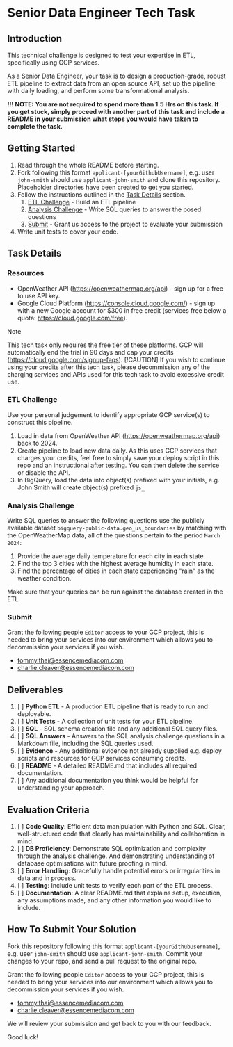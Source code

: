 # Senior Data Engineer Tech Task

## Introduction
This technical challenge is designed to test your expertise in ETL, specifically using GCP services. 

As a Senior Data Engineer, your task is to design a production-grade, robust ETL pipeline to extract data from an open source API, set up the pipeline with daily loading, and perform some transformational analysis.

**!!! NOTE: You are not required to spend more than 1.5 Hrs on this task. If you get stuck, simply proceed with another part of this task and include a README in your submission what steps you would have taken to complete the task.**

## Getting Started
1. Read through the whole README before starting.
2. Fork following this format `applicant-[yourGithubUsername]`, e.g. user `john-smith` should use `applicant-john-smith` and clone this repository. Placeholder directories have been created to get you started.
3. Follow the instructions outlined in the [Task Details](#task-details) section.
   1. [ETL Challenge](#etl-challenge) - Build an ETL pipeline
   2. [Analysis Challenge](#analysis-challenge) - Write SQL queries to answer the posed questions
   3. [Submit](#submit) - Grant us access to the project to evaluate your submission
4. Write unit tests to cover your code.

## Task Details

### Resources
- OpenWeather API (https://openweathermap.org/api) - sign up for a free to use API key.
- Google Cloud Platform (https://console.cloud.google.com/) - sign up with a new Google account for $300 in free credit (services free below a quota: https://cloud.google.com/free). 
> [!NOTE]
> This tech task only requires the free tier of these platforms. GCP will automatically end the trial in 90 days and cap your credits (https://cloud.google.com/signup-faqs).
> [!CAUTION]
> If you wish to continue using your credits after this tech task, please decommission any of the charging services and APIs used for this tech task to avoid excessive credit use.

### ETL Challenge

Use your personal judgement to identify appropriate GCP service(s) to construct this pipeline.

1. Load in data from OpenWeather API (https://openweathermap.org/api) back to 2024.
2. Create pipeline to load new data daily. As this uses GCP services that charges your credits, feel free to simply save your deploy script in this repo and an instructional after testing. You can then delete the service or disable the API.
3. In BigQuery, load the data into object(s) prefixed with your initials, e.g. John Smith will create object(s) prefixed `js_` 

### Analysis Challenge
Write SQL queries to answer the following questions use the publicly available dataset `bigquery-public-data.geo_us_boundaries` by matching with the OpenWeatherMap data, all of the questions pertain to the period `March 2024`:
1. Provide the average daily temperature for each city in each state.
2. Find the top 3 cities with the highest average humidity in each state.
3. Find the percentage of cities in each state experiencing "rain" as the weather condition.

Make sure that your queries can be run against the database created in the ETL.

### Submit
Grant the following people `Editor` access to your GCP project, this is needed to bring your services into our environment which allows you to decommission your services if you wish.
- tommy.thai@essencemediacom.com
- charlie.cleaver@essencemediacom.com

## Deliverables
1. [ ] **Python ETL** - A production ETL pipeline that is ready to run and deployable.
2. [ ] **Unit Tests** - A collection of unit tests for your ETL pipeline.
3. [ ] **SQL** - SQL schema creation file and any additional SQL query files.
4. [ ] **SQL Answers** - Answers to the SQL analysis challenge questions in a Markdown file, including the SQL queries used.
5. [ ] **Evidence** - Any additional evidence not already supplied e.g. deploy scripts and resources for GCP services consuming credits.
6. [ ] **README** - A detailed README.md that includes all required documentation.
7. [ ] Any additional documentation you think would be helpful for understanding your approach.

## Evaluation Criteria
1. [ ] **Code Quality**: Efficient data manipulation with Python and SQL. Clear, well-structured code that clearly has maintainability and collaboration in mind.
2. [ ] **DB Proficiency**: Demonstrate SQL optimization and complexity through the analysis challenge. And demonstrating understanding of database optimisations with future proofing in mind.
3. [ ] **Error Handling**: Gracefully handle potential errors or irregularities in data and in process.
4. [ ] **Testing**: Include unit tests to verify each part of the ETL process.
5. [ ] **Documentation**: A clear README.md that explains setup, execution, any assumptions made, and any other information you would like to include.

## How To Submit Your Solution
Fork this repository following this format `applicant-[yourGithubUsername]`, e.g. user `john-smith` should use `applicant-john-smith`. Commit your changes to your repo, and send a pull request to the original repo. 

Grant the following people `Editor` access to your GCP project, this is needed to bring your services into our environment which allows you to decommission your services if you wish.
- tommy.thai@essencemediacom.com
- charlie.cleaver@essencemediacom.com

We will review your submission and get back to you with our feedback.

Good luck!
